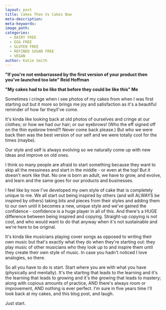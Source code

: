 ```yaml
---
layout: post
title: Cakes Then Vs Cakes Now
meta-description:
meta-keywords:
image_path:
categories:
  - DAIRY FREE
  - EGG FREE
  - GLUTEN FREE
  - REFINED SUGAR FREE
  - VEGAN
author: Katie Smith
---
```


**"If you're not embarrassed by the first version of your product then you've launched too late" Reid Hoffman**

**"My cakes had to be like that before they could be like this" Me**

Sometimes i cringe when i see photos of my cakes from when I was first starting out but it more so brings me joy and satisfaction as it's a beautiful reminder of how far they/I've come.

It's kinda like looking back at old photos of ourselves and cringe at our clothes; or how we had our hair; or our eyebrows\! (Who the eff signed off on the thin eyebrow trend?\! Never come back please.) But who we were back then was the best version of our self and we were totally cool for the times (maybe).

Our style and self is always evolving so we naturally come up with new ideas and improve on old ones.

I think so many people are afraid to start something because they want to skip all the messiness and start in the middle - or even at the top\! But it doesn't work like that. No one is born an adult, we have to grow, and evolve, and learn and the same goes for our products and businesses.

I feel like by now I've developed my own style of cake that is completely unique to me. We all start out being inspired by others (and will ALWAYS be inspired by others) taking bits and pieces from their styles and adding them to our own until it becomes a new, unique style and we've gained the confidence - confidence is a huge player in all of this. And there's a HUGE difference between being inspired and copying. Straight-up copying is not cool, and who would want to do that anyway when it's not sustainable and we're here to be original.

It's kinda like musicians playing cover songs as opposed to writing their own music but that's exactly what they do when they're starting out: they play music of other musicians who they look up to and inspire them until they create their own style of music. In case you hadn't noticed I love analogies, so there.

So all you have to do is start. Start where you are with what you have (physically and mentally). It's the starting that leads to the learning and it's the learning that leads to growing and it's the growing that leads to mastery; along with copious amounts of practice, AND there's always room or improvement, AND nothing is ever perfect. I'm sure in five years time I'll look back at my cakes, and this blog post, and laugh.

Just start.